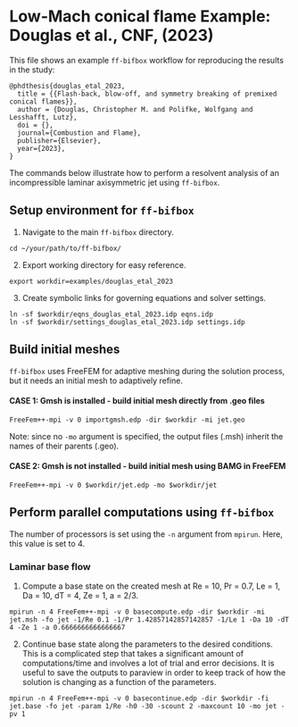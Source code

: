 # Low-Mach conical flame Example: Douglas et al., CNF, (2023)
This file shows an example `ff-bifbox` workflow for reproducing the results in the study:
```
@phdthesis{douglas_etal_2023,
  title = {{Flash-back, blow-off, and symmetry breaking of premixed conical flames}},
  author = {Douglas, Christopher M. and Polifke, Wolfgang and Lesshafft, Lutz},
  doi = {},
  journal={Combustion and Flame},
  publisher={Elsevier},
  year={2023},
}
```
The commands below illustrate how to perform a resolvent analysis of an incompressible laminar axisymmetric jet using `ff-bifbox`.

## Setup environment for `ff-bifbox`
1. Navigate to the main `ff-bifbox` directory.
```
cd ~/your/path/to/ff-bifbox/
```
2. Export working directory for easy reference.
```
export workdir=examples/douglas_etal_2023
```
3. Create symbolic links for governing equations and solver settings.
```
ln -sf $workdir/eqns_douglas_etal_2023.idp eqns.idp
ln -sf $workdir/settings_douglas_etal_2023.idp settings.idp
```

## Build initial meshes
`ff-bifbox` uses FreeFEM for adaptive meshing during the solution process, but it needs an initial mesh to adaptively refine.
#### CASE 1: Gmsh is installed - build initial mesh directly from .geo files
```
FreeFem++-mpi -v 0 importgmsh.edp -dir $workdir -mi jet.geo
```
Note: since no `-mo` argument is specified, the output files (.msh) inherit the names of their parents (.geo).
#### CASE 2: Gmsh is not installed - build initial mesh using BAMG in FreeFEM
```
FreeFem++-mpi -v 0 $workdir/jet.edp -mo $workdir/jet
```

## Perform parallel computations using `ff-bifbox`
The number of processors is set using the `-n` argument from `mpirun`. Here, this value is set to 4.
### Laminar base flow
1. Compute a base state on the created mesh at Re = 10, Pr = 0.7, Le = 1, Da = 10, dT = 4, Ze = 1, a = 2/3.
```
mpirun -n 4 FreeFem++-mpi -v 0 basecompute.edp -dir $workdir -mi jet.msh -fo jet -1/Re 0.1 -1/Pr 1.42857142857142857 -1/Le 1 -Da 10 -dT 4 -Ze 1 -a 0.6666666666666667
```

2. Continue base state along the parameters to the desired conditions. This is a complicated step that takes a significant amount of computations/time and involves a lot of trial and error decisions. It is useful to save the outputs to paraview in order to keep track of how the solution is changing as a function of the parameters.
```
mpirun -n 4 FreeFem++-mpi -v 0 basecontinue.edp -dir $workdir -fi jet.base -fo jet -param 1/Re -h0 -30 -scount 2 -maxcount 10 -mo jet -pv 1
```
